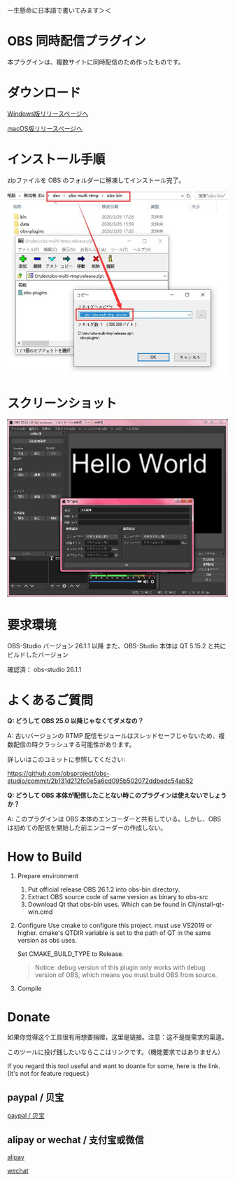 <!-- Global site tag (gtag.js) - Google Analytics -->
<script async src="https://www.googletagmanager.com/gtag/js?id=UA-163314878-1"></script>
<script>
  window.dataLayer = window.dataLayer || [];
  function gtag(){dataLayer.push(arguments);}
  gtag('js', new Date());

  gtag('config', 'UA-163314878-1');
</script>

一生懸命に日本語で書いてみます＞＜

# OBS 同時配信プラグイン

本プラグインは、複数サイトに同時配信のため作ったものです。


# ダウンロード

[Windows版リリースページへ](https://github.com/sorayuki/obs-multi-rtmp/releases/)

[macOS版リリースページへ](https://github.com/kilinbox/obs-multi-rtmp/releases)


# インストール手順

zipファイルを OBS のフォルダーに解凍してインストール完了。

![install](./install.jpg)


# スクリーンショット

![screenshot](./screenshot.jpg)


# 要求環境

OBS-Studio バージョン 26.1.1 以降
また、OBS-Studio 本体は QT 5.15.2 と共にビルドしたバージョン

確認済：
obs-studio 26.1.1


# よくあるご質問

**Q: どうして OBS 25.0 以降じゃなくてダメなの？**

A: 古いバージョンの RTMP 配信モジュールはスレッドセーフじゃないため、複数配信の時クラッシュする可能性があります。

詳しいはこのコミットに参照してください: 

https://github.com/obsproject/obs-studio/commit/2b131d212fc0e5a6cd095b502072ddbedc54ab52 


**Q: どうして OBS 本体が配信したことない時このプラグインは使えないでしょうか？**

A: このプラグインは OBS 本体のエンコーダーと共有している。しかし、OBS は初めての配信を開始した前エンコーダーの作成しない。


# How to Build

1. Prepare environment
   1. Put official release OBS 26.1.2 into obs-bin directory. 
   2. Extract OBS source code of same version as binary to obs-src
   3. Download Qt that obs-bin uses. Which can be found in CI\install-qt-win.cmd

2. Configure
   Use cmake to configure this project. must use VS2019 or higher. 
   cmake's QTDIR variable is set to the path of QT in the same version as obs uses. 
   
   Set CMAKE_BUILD_TYPE to Release. 

   > Notice: debug version of this plugin only works with debug version of OBS, which means you must build OBS from source.

3. Compile


# Donate

如果你觉得这个工具很有用想要捐赠，这里是链接。注意：这不是提需求的渠道。

このツールに投げ銭したいならここはリンクです。（機能要求ではありません）

If you regard this tool useful and want to doante for some, here is the link. (It's not for feature request.)

## paypal / 贝宝
[paypal / 贝宝](https://paypal.me/sorayuki0)

## alipay or wechat / 支付宝或微信

[alipay](./zhi.png) 

[wechat](./wechat.jpg)
